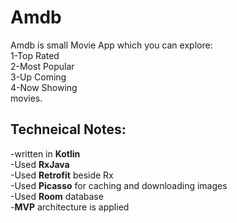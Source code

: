# Amdb
Amdb is small Movie App which you can explore:<br/>
1-Top Rated<br/>
2-Most Popular<br/>
3-Up Coming<br/>
4-Now Showing<br/>
movies.<br/>
## Techneical Notes:
-written in **Kotlin**<br/>
-Used **RxJava**<br/>
-Used **Retrofit** beside Rx<br/>
-Used **Picasso** for caching and downloading images<br/>
-Used **Room** database<br/>
-**MVP** architecture is applied<br/>

